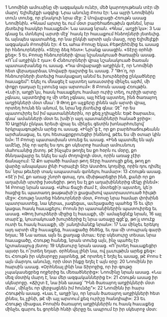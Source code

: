 1 Նոոմինի ամուսինը մի ազգական ունէր, մեծ կարողութեան տէր մի մարդ՝ Ելիմելէքի ազգից: Նրա անունը Բոոս էր: Նա այրի Նոոմինին տուն տուեց, որ բնակուի նրա մէջ: 2 Մովաբացի Հռութն ասաց Նոոմինին. «Գնամ արտը եւ ում մօտ բարեհաճութիւն գտնեմ, նրա յետեւից հասկեր հաւաքեմ»: Նա ասաց նրան. «Գնա՛, աղջի՛կս»: 3 Նա գնաց եւ մտնելով արտի մէջ՝ հասկ էր հաւաքում հնձողների յետեւից. եւ այնպես պատահեց, որ նա ընկնի արտի այն մասը, որը Ելիմելէքի ազգական Բոոսինն էր:
4 Եւ ահա Բոոսը եկաւ Բեթղեհէմից եւ ասաց իր հնձուորներին. «Տէրը ձեզ հետ»: Նրանք ասացին. «Տէրը օրհնի քեզ»: 5 Եւ Բոոսը հնձուորների վրայ նշանակուած ծառային ասաց. «Ո՞ւմ աղջիկն է դա»: 6 Հնձուորների վրայ նշանակուած ծառան պատասխանեց ու ասաց. «Դա մովաբացի աղջիկն է, որ Նոոմինի հետ վերադարձաւ Մովաբի դաշտից եւ ասաց. 7 “Թո՛ղ, որ հնձուորների յետեւից հասկաքաղ անեմ եւ խուրձերից ընկածները հաւաքեմ”: Եկել ու մնացել է այստեղ առաւօտից մինչեւ այժմ, մի փոքր դադար էլ չտուեց այս արտում»:
8 Բոոսն ասաց Հռութին. «Լսի՛ր, աղջի՛կս, հասկ հաւաքելու համար ուրիշ տեղ, ուրիշի արտը չգնաս, այստեղից ոչ մի տեղ չգնաս, այլ հէնց այստեղ, ինձ ծառայող աղջիկների մօտ մնա՛: 9 Թող քո աչքերը լինեն այն արտի վրայ, որտեղ հունձ են անում, եւ նրա՛նց յետեւից գնա: Չէ՞ որ ես պատուիրել եմ իմ պատանիներին, որ քեզ չդիպչեն: Եթէ ծարաւես, գնա՛ ամանների մօտ եւ խմի՛ր այդ պատանիների հանած ջրից»: 10 Աղջիկն ընկաւ երեսի վրայ եւ մինչեւ գետին խոնարհուելով՝ երկրպագութիւն արեց ու ասաց. «Ինչի՞ց է, որ քո բարեհաճութեանն արժանացայ, եւ դու հետաքրքրուեցիր ինձնով, թէեւ ես մի օտար կին եմ»: 11 Բոոսը պատասխան տուեց եւ ասաց. «Ինձ պատմել են այն ամէնը, ինչ որ արել ես դու քո սկեսրոջ համար ամուսնուդ մահուանից յետոյ. թէ ինչպէս թողել ես քո հօրն ու մօրը, քո ծննդավայրը եւ եկել ես այն ժողովրդի մօտ, որին առաջ չէիր ճանաչում: 12 Քո արածի համար թող Տէրը հատուցի քեզ, թող քո վարձը անպակաս լինի Իսրայէլի Տէր Աստծու կողմից, որին դու դիմել ես՝ նրա թեւերի տակ ապաստան գտնելու համար»: 13 Հռութն ասաց. «Տէ՛ր իմ, քո առաջ շնորհ գտայ, դու մխիթարեցիր ինձ, քանի որ քո աղախնի սրտից խօսեցիր. թող ես էլ քո աղախիններից մէկը լինեմ»: 14 Բոոսը նրան ասաց. «Ահա ճաշի ժամ է, մօտեցի՛ր այստեղ, կե՛ր հացից եւ պատառդ թաթախի՛ր քացախով պատրաստուած հիւթի մէջ»: Հռութը նստեց հնձուորների մօտ, Բոոսը նրա համար փոխինձ պատրաստեց, նա կերաւ, յագեցաւ, աւելացածը պահեց 15 եւ վեր կացաւ հասկ հաւաքելու: Բոոսն իր պատանիներին պատուիրեց եւ ասաց. «Թող խուրձերի միջից էլ հաւաքի, մի՛ ամաչեցնէք նրան, 16 այլ տարէ՛ք, կուտակուած խուրձերից էլ նրա առաջը գցէ՛ք, թո՛յլ տուէք ուտի եւ հասկ հաւաքի, մի՛ յանդիմանէք նրան»: 17 Նա մինչեւ երեկոյ այդ արտի մէջ հաւաքեց, հաւաքածը ծեծեց, եւ դա մի տոպրակ գարի եղաւ: 18 Նա առաւ այն եւ քաղաք մտաւ: Երբ սկեսուրը տեսաւ նրա հաւաքածը, Հռութը հանեց, նրան տուեց այն, ինչ պահել էր կշտանալուց յետոյ:
19 Սկեսուրը նրան ասաց. «Ո՞րտեղ հաւաքեցիր այսօր եւ ո՞րտեղ եղար. օրհնեալ լինի նա, ով լաւութիւն արեց քեզ»: Եւ Հռութն իր սկեսրոջը յայտնեց, թէ որտեղ է եղել եւ ասաց, թէ Բոոս է այն մարդու անունը, որի մօտ ինքը եղել է այն օրը: 20 Նոոմինն իր հարսին ասաց. «Օրհնեալ լինի նա Տիրոջից, որ իր գութը չպակասեցրեց ողջերից եւ մեռածներից»: Նոոմինը նրան ասաց. «Նա մեզ մօտիկ մարդ է, նա մեր ազգականներից է»: 21 Հռութն ասաց իր սկեսրոջը. «Ճիշտ է, նա ինձ ասաց՝ “Ինձ ծառայող աղջիկների մօտ մնա՛, մինչեւ որ վերջացնեն իմ հունձը”»: 22 Նոոմինն իր հարս Հռութին ասաց. «Լաւ է, աղջի՛կս, որ նրան ծառայող աղջիկների հետ լինես, եւ չլինի, թէ մի այլ արտում քեզ ուրիշը հանդիպի»: 23 Եւ Հռութը միացաւ Բոոսին ծառայող աղջիկներին ու հասկ հաւաքեց մինչեւ գարու եւ ցորենի հնձի վերջը եւ ապրում էր իր սկեսրոջ մօտ:
